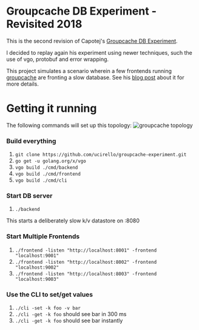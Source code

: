 # Groupcache DB Experiment - Revisited 2018
This is the second revision of Capotej's [Groupcache DB Experiment](https://github.com/capotej/groupcache-db-experiment).

I decided to replay again his experiment using newer techniques, such the use of vgo, protobuf and error wrapping.

This project simulates a scenario wherein a few frontends running [groupcache](http://github.com/golang/groupcache) are fronting a slow database. See his [blog post](http://capotej.com/blog/2013/07/28/playing-with-groupcache/) about it for more details.

# Getting it running
The following commands will set up this topology:
![groupcache topology](https://raw.github.com/capotej/groupcache-db-experiment/master/topology.png)

### Build everything

1. ```git clone https://github.com/ucirello/groupcache-experiment.git```
2. ```go get -u golang.org/x/vgo```
3. ```vgo build ./cmd/backend```
4. ```vgo build ./cmd/frontend```
5. ```vgo build ./cmd/cli```

### Start DB server

1. ```./backend```

This starts a deliberately slow k/v datastore on :8080

### Start Multiple Frontends

1. ```./frontend -listen "http://localhost:8001" -frontend "localhost:9001" ```
2. ```./frontend -listen "http://localhost:8002" -frontend "localhost:9002" ```
3. ```./frontend -listen "http://localhost:8003" -frontend "localhost:9003" ```

### Use the CLI to set/get values

1. ```./cli -set -k foo -v bar```
2. ```./cli -get -k foo``` should see bar in 300 ms
3. ```./cli -get -k foo``` should see bar instantly
